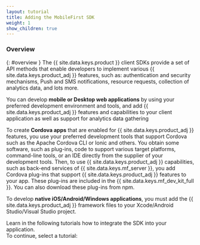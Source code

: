 ```yaml
---
layout: tutorial
title: Adding the MobileFirst SDK
weight: 1
show_children: true
---
```

<!-- NLS_CHARSET=UTF-8 -->
### Overview
{: #overview }
The {{ site.data.keys.product }} client SDKs provide a set of API methods that enable developers to implement various {{ site.data.keys.product_adj }} features, such as: authentication and security mechanisms, Push and SMS notifications, resource requests, collection of analytics data, and lots more.

You can develop **mobile or Desktop web applications** by using your preferred development environment and tools, and add {{ site.data.keys.product_adj }} features and capabilities to your client application as well as support for analytics data gathering

To create **Cordova apps** that are enabled for {{ site.data.keys.product_adj }} features, you use your preferred development tools that support Cordova such as the Apache Cordova CLI or Ionic and others. You obtain some software, such as plug-ins, code to support various target platforms, command-line tools, or an IDE directly from the supplier of your development tools. Then, to use {{ site.data.keys.product_adj }} capabilities, such as back-end services of {{ site.data.keys.mf_server }}, you add Cordova plug-ins that support {{ site.data.keys.product_adj }} features to your app. These plug-ins are included in the {{ site.data.keys.mf_dev_kit_full }}. You can also download these plug-ins from npm.

To develop **native iOS/Android/Windows applications**, you must add the {{ site.data.keys.product_adj }} framework files to your Xcode/Android Studio/Visual Studio project.

Learn in the following tutorials how to integrate the SDK into your application.  
To continue, select a tutorial:

